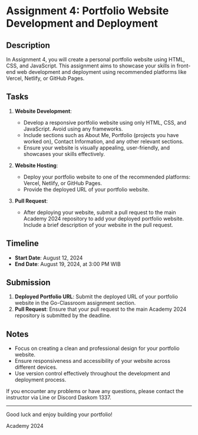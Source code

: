 # Assignment 4: Portfolio Website Development and Deployment

## Description

In Assignment 4, you will create a personal portfolio website using HTML, CSS, and JavaScript. This assignment aims to showcase your skills in front-end web development and deployment using recommended platforms like Vercel, Netlify, or GitHub Pages.

## Tasks

1. **Website Development**:
   - Develop a responsive portfolio website using only HTML, CSS, and JavaScript. Avoid using any frameworks.
   - Include sections such as About Me, Portfolio (projects you have worked on), Contact Information, and any other relevant sections.
   - Ensure your website is visually appealing, user-friendly, and showcases your skills effectively.

2. **Website Hosting**:
   - Deploy your portfolio website to one of the recommended platforms: Vercel, Netlify, or GitHub Pages.
   - Provide the deployed URL of your portfolio website.

3. **Pull Request**:
   - After deploying your website, submit a pull request to the main Academy 2024 repository to add your deployed portfolio website. Include a brief description of your website in the pull request.

## Timeline

- **Start Date**: August 12, 2024
- **End Date**: August 19, 2024, at 3:00 PM WIB

## Submission

1. **Deployed Portfolio URL**: Submit the deployed URL of your portfolio website in the Go-Classroom assignment section.
2. **Pull Request**: Ensure that your pull request to the main Academy 2024 repository is submitted by the deadline.

## Notes

- Focus on creating a clean and professional design for your portfolio website.
- Ensure responsiveness and accessibility of your website across different devices.
- Use version control effectively throughout the development and deployment process.

If you encounter any problems or have any questions, please contact the instructor via Line or Discord Daskom 1337.

---

Good luck and enjoy building your portfolio!

Academy 2024

